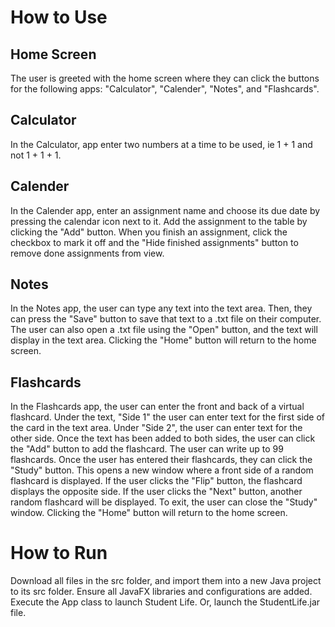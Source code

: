 # How to Use
## Home Screen 
The user is greeted with the home screen where they can click the buttons for the following apps: "Calculator", "Calender", "Notes", and "Flashcards".

## Calculator
In the Calculator, app enter two numbers at a time to be used, ie 1 + 1 and not 1 + 1 + 1. 

## Calender
In the Calender app, enter an assignment name and choose its due date by pressing the calendar icon next to it. Add the assignment to the table by clicking the "Add" button. When you finish an assignment, click the checkbox to mark it off and the "Hide finished assignments" button to remove done assignments from view. 

## Notes
In the Notes app, the user can type any text into the text area. Then, they can press the "Save" button to save that text to a .txt file on their computer. The user can also open a .txt file using the "Open" button, and the text will display in the text area. Clicking the "Home" button will return to the home screen. 

## Flashcards
In the Flashcards app, the user can enter the front and back of a virtual flashcard. Under the text, "Side 1" the user can enter text for the first side of the card in the text area. Under "Side 2", the user can enter text for the other side. Once the text has been added to both sides, the user can click the "Add" button to add the flashcard. The user can write up to 99 flashcards. Once the user has entered their flashcards, they can click the "Study" button. This opens a new window where a front side of a random flashcard is displayed. If the user clicks the "Flip" button, the flashcard displays the opposite side. If the user clicks the "Next" button, another random flashcard will be displayed. To exit, the user can close the "Study" window. Clicking the "Home" button will return to the home screen.

# How to Run
Download all files in the src folder, and import them into a new Java project to its src folder. Ensure all JavaFX libraries and configurations are added. Execute the App class to launch Student Life. Or, launch the StudentLife.jar file.
